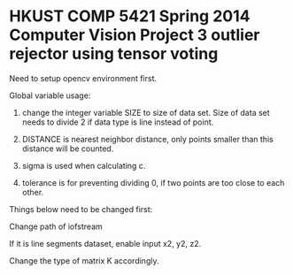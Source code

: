 HKUST COMP 5421 Spring 2014 Computer Vision Project 3
outlier rejector using tensor voting
==========================================================================

Need to setup opencv environment first. 

Global variable usage:

1. change the integer variable SIZE to size of data set. Size of data set needs to divide 2 if data type is line instead of point.

2. DISTANCE is nearest neighbor distance, only points smaller than this distance will be counted.

3. sigma is used when calculating c.

4. tolerance is for preventing dividing 0, if two points are too close to each other.


Things below need to be changed first:

Change path of iofstream

If it is line segments dataset, enable input x2, y2, z2.

Change the type of matrix K accordingly.
